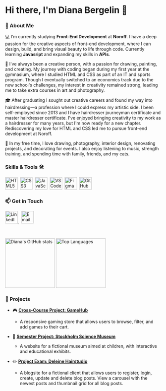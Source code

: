 # Hi there, I'm Diana Bergelin 👋


### 🌟 About Me
💻 I’m currently studying **Front-End Development** at **Noroff**. I have a deep passion for the creative aspects of front-end development, where I can design, build, and bring visual beauty to life through code. Currently learning **Javasript** and expanding my skills in **APIs**. 

🎨 I've always been a creative person, with a passion for drawing, painting, and creating. 
My journey with coding began during my first year at  the gymnasium, where I studied HTML and CSS as part of an IT and sports program. Though I eventually switched to an economics track due to the new school's challenges, my interest in creativity remained strong, leading me to take extra courses in art and photography.

🎓 After graduating I sought out creative careers and found my way into hairdressing—a profession where I could express my artistic side. I been self-employed since 2013 and I have hairdresser journeyman certificate and master hairdresser certificate. I've enjoyed bringing creativity to my work as a hairdresser for many years, but I'm now ready for a new chapter. Rediscovering my love for  HTML  and CSS led me to pursue front-end development at Noroff. 

📸 In my free time, I love drawing, photography, interior design, renovating projects, and decorating for events. I also enjoy listening to music, strength training, and spending time with family, friends, and my cats.



### Skills & Tools 🛠️

<img src="https://cdn.jsdelivr.net/gh/devicons/devicon/icons/html5/html5-original.svg" title="HTML5" alt="HTML5" width="40" height="40"/>&nbsp;
<img src="https://cdn.jsdelivr.net/gh/devicons/devicon/icons/css3/css3-original.svg" title="CSS3" alt="CSS3" width="40" height="40"/>&nbsp;
<img src="https://cdn.jsdelivr.net/gh/devicons/devicon/icons/javascript/javascript-original.svg" title="JavaScript" alt="JavaScript" width="40" height="40"/>&nbsp;
<img src="https://cdn.jsdelivr.net/gh/devicons/devicon/icons/vscode/vscode-original.svg" title="VS Code" alt="VS Code" width="40" height="40"/>&nbsp;
<img src="https://cdn.jsdelivr.net/gh/devicons/devicon/icons/figma/figma-original.svg" title="Figma" alt="Figma" width="40" height="40"/>&nbsp;
<img src="https://cdn.jsdelivr.net/gh/devicons/devicon/icons/github/github-original.svg" title="GitHub" alt="GitHub" width="40" height="40"/>&nbsp;


### 📫 Get in Touch
<p>
<a href="https://www.linkedin.com/in/diana-b-4209a72ba/" target="_blank">
  <img src="https://cdn.jsdelivr.net/gh/devicons/devicon/icons/linkedin/linkedin-original.svg" title="LinkedIn" alt="LinkedIn" width="40" height="40"/>
</a>&nbsp;
<a href="mailto:diana.bergelin@live.se">
  <img src="https://img.icons8.com/material-rounded/344/new-post.png" title="Email" alt="Email" width="40" height="40"/>
</a>
</p>

<br>

<p>
  <img src="https://github-readme-stats.vercel.app/api?username=Anaid0616&show_icons=true&theme=radical" alt="Diana's GitHub stats" height="160"/>
  <img src="https://github-readme-stats.vercel.app/api/top-langs/?username=Anaid0616&layout=compact&theme=radical" alt="Top Languages" height="160"/>
</p>

### 🚀 Projects
- 🎮 **[Cross-Course Project: GameHub](https://github.com/Anaid0616/cross-course-project-design-html-css)**
  - A responsive gaming store that allows users to browse, filter, and add games to their cart.
  
- 🧪 **[Semester Project: Stockholm Science Museum](https://anaid0616.github.io/semester-project-diana-bergelin/)**
  - A website for a fictional museum aimed at children, with interactive and educational exhibits.
 
- ✏️ **[Project Exam: Deleine Hairstudio](https://anaid0616.github.io/project-exam1/)**
  - A blogsite for a fictional client that allows users to register, login, create, update and delete blog posts. View a carousel with the newest posts and thumbnail grid for all blog posts.
